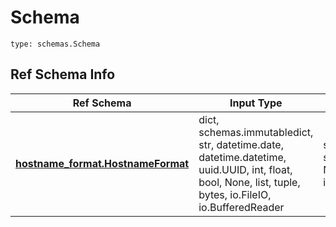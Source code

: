 # Schema
```
type: schemas.Schema
```

## Ref Schema Info
Ref Schema | Input Type | Output Type
---------- | ---------- | -----------
[**hostname_format.HostnameFormat**](../../../../../../components/schema/hostname_format.md) | dict, schemas.immutabledict, str, datetime.date, datetime.datetime, uuid.UUID, int, float, bool, None, list, tuple, bytes, io.FileIO, io.BufferedReader | schemas.immutabledict, str, float, int, bool, None, tuple, bytes, io.FileIO
